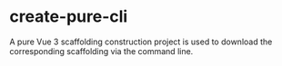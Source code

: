 # create-pure-cli
A pure Vue 3 scaffolding construction project is used to download the corresponding scaffolding via the command line.
